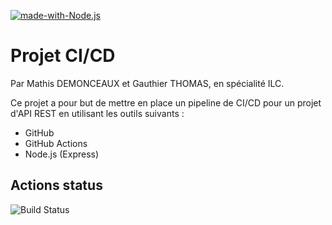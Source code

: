 [![made-with-Node.js](https://img.shields.io/badge/Made%20with-StrapDown.js-1f425f.svg)](https://nodejs.org/en/)

# Projet CI/CD

Par Mathis DEMONCEAUX et Gauthier THOMAS, en spécialité ILC.

Ce projet a pour but de mettre en place un pipeline de CI/CD pour un projet d'API REST en utilisant les outils suivants :
 * GitHub
 * GitHub Actions
 * Node.js (Express)

## Actions status

![Build Status](https://github.com/MathisDemonceaux/4A_ILC_Demonceaux_Thomas/actions/workflows/node-setup.yml/badge.svg)